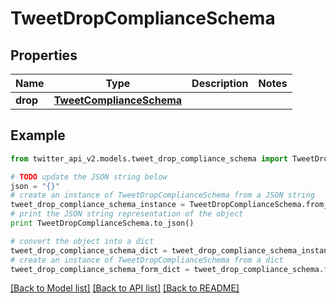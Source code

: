 # TweetDropComplianceSchema


## Properties
Name | Type | Description | Notes
------------ | ------------- | ------------- | -------------
**drop** | [**TweetComplianceSchema**](TweetComplianceSchema.md) |  | 

## Example

```python
from twitter_api_v2.models.tweet_drop_compliance_schema import TweetDropComplianceSchema

# TODO update the JSON string below
json = "{}"
# create an instance of TweetDropComplianceSchema from a JSON string
tweet_drop_compliance_schema_instance = TweetDropComplianceSchema.from_json(json)
# print the JSON string representation of the object
print TweetDropComplianceSchema.to_json()

# convert the object into a dict
tweet_drop_compliance_schema_dict = tweet_drop_compliance_schema_instance.to_dict()
# create an instance of TweetDropComplianceSchema from a dict
tweet_drop_compliance_schema_form_dict = tweet_drop_compliance_schema.from_dict(tweet_drop_compliance_schema_dict)
```
[[Back to Model list]](../README.md#documentation-for-models) [[Back to API list]](../README.md#documentation-for-api-endpoints) [[Back to README]](../README.md)


